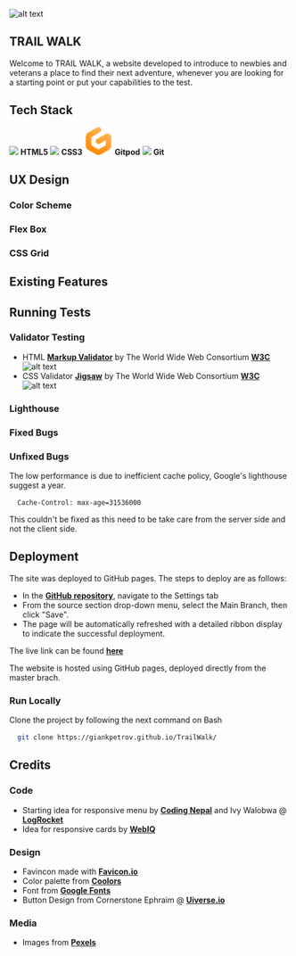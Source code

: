 
![alt text](https://giankpetrov.github.io/TrailWalk/readme/images/mockuppp1.PNG?raw=true)



## TRAIL WALK

Welcome to TRAIL WALK, a website developed to introduce to newbies and veterans a place to find their next adventure, whenever you are looking for a starting point or put your capabilities to the test.


## Tech Stack

<img height="50" src="https://user-images.githubusercontent.com/25181517/117447535-f00a3a00-af3d-11eb-89bf-45aaf56dbaf1.png"> **HTML5**
<img height="50" src="https://user-images.githubusercontent.com/25181517/183898674-75a4a1b1-f960-4ea9-abcb-637170a00a75.png"> **CSS3**
<img height="50" src="https://raw.githubusercontent.com/gitpod-io/gitpod/master/components/dashboard/src/icons/gitpod.svg"> **Gitpod**
<img height="50" src="https://user-images.githubusercontent.com/25181517/117364277-fc4eb280-aebd-11eb-8769-a3583c6a2037.png"> **Git**
## UX Design

### Color Scheme 

### Flex Box

### CSS Grid
## Existing Features
## Running Tests

### Validator Testing
- HTML **[Markup Validator](https://validator.w3.org/)** by The World Wide Web Consortium **[W3C](https://www.w3.org/)**
![alt text](https://giankpetrov.github.io/TrailWalk/readme/images/.PNG?raw=true)
- CSS Validator **[Jigsaw](https://jigsaw.w3.org/css-validator/)** by The World Wide Web Consortium **[W3C](https://www.w3.org/)**
![alt text](https://giankpetrov.github.io/TrailWalk/readme/images/CSSvalidator.PNG?raw=true)
### Lighthouse



### Fixed Bugs



### Unfixed Bugs


The low performance is due to inefficient cache policy, Google's lighthouse suggest a year.
```code
  Cache-Control: max-age=31536000
```
This couldn't be fixed as this need to be take care from the server side and not the client side.



## Deployment

The site was deployed to GitHub pages. The steps to deploy are as follows:

- In the **[GitHub repository](https://github.com/giankpetrov/TrailWalk)**, navigate to the Settings tab
- From the source section drop-down menu, select the Main Branch, then click "Save".
- The page will be automatically refreshed with a detailed ribbon display to indicate the successful deployment.

The live link can be found **[here](https://giankpetrov.github.io/TraillWalk/)**

The website is hosted using GitHub pages, deployed directly from the master brach.

### Run Locally

Clone the project by following the next command on Bash

```bash
  git clone https://giankpetrov.github.io/TrailWalk/
```
## Credits

### Code
- Starting idea for responsive menu by **[Coding Nepal](https://www.youtube.com/c/CodingNepal)** and Ivy Walobwa @ **[LogRocket](https://blog.logrocket.com/create-responsive-mobile-menu-with-css-no-javascript/)**
- Idea for responsive cards by **[WebIQ](https://www.youtube.com/channel/UCHOsrjb9LdqH7HEHGocm6lQ)**

### Design
- Favincon made with **[Favicon.io](https://favicon.io/)**
- Color palette from **[Coolors](https://coolors.co/)**
- Font from **[Google Fonts](https://fonts.google.com/)**
- Button Design from Cornerstone Ephraim @ **[Uiverse.io](https://uiverse.io/detail/Cornerstone-04/chatty-eel-89)**

### Media
- Images from **[Pexels](https://www.pexels.com/)**

